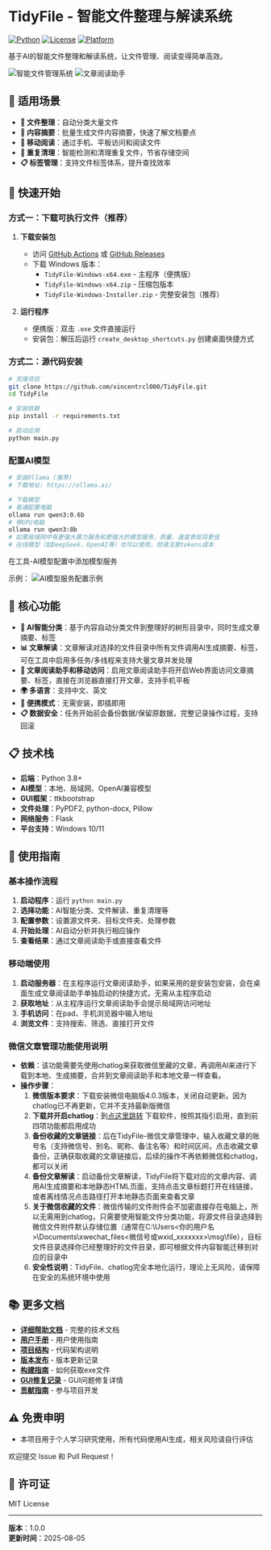 # TidyFile - 智能文件整理与解读系统

[![Python](https://img.shields.io/badge/Python-3.8+-blue.svg)](https://www.python.org/downloads/)
[![License](https://img.shields.io/badge/License-MIT-green.svg)](LICENSE)
[![Platform](https://img.shields.io/badge/Platform-Windows-lightgrey.svg)](https://github.com/vincentrcl000/TidyFile)

基于AI的智能文件整理和解读系统，让文件管理、阅读变得简单高效。

![智能文件管理系统](./resources/智能文件管理系统.png)
![文章阅读助手](./resources/文章阅读助手.png)

## 🎯 适用场景

- **📁 文件整理**：自动分类大量文件
- **📖 内容摘要**：批量生成文件内容摘要，快速了解文档要点
- **📱 移动阅读**：通过手机、平板访问和阅读文件
- **🔄 重复清理**：智能检测和清理重复文件，节省存储空间
- **📋 标签管理**：支持文件标签体系，提升查找效率

## 🚀 快速开始

### 方式一：下载可执行文件（推荐）

1. **下载安装包**
   - 访问 [GitHub Actions](https://github.com/vincentrcl000/TidyFile/actions) 或 [GitHub Releases](https://github.com/vincentrcl000/TidyFile/releases)
   - 下载 Windows 版本：
     - `TidyFile-Windows-x64.exe` - 主程序（便携版）
     - `TidyFile-Windows-x64.zip` - 压缩包版本
     - `TidyFile-Windows-Installer.zip` - 完整安装包（推荐）

2. **运行程序**
   - 便携版：双击 `.exe` 文件直接运行
   - 安装包：解压后运行 `create_desktop_shortcuts.py` 创建桌面快捷方式

### 方式二：源代码安装

```bash
# 克隆项目
git clone https://github.com/vincentrcl000/TidyFile.git
cd TidyFile

# 安装依赖
pip install -r requirements.txt

# 启动应用
python main.py
```

### 配置AI模型

```bash
# 安装Ollama (推荐)
# 下载地址: https://ollama.ai/

# 下载模型
# 普通配置电脑
ollama run qwen3:0.6b
# 带GPU电脑
ollama run qwen3:8b
# 如果局域网中有更强大算力服务和更强大的模型服务，质量、速度表现将更佳
# 在线模型（如DeepSeek、OpenAI等）也可以使用，但请注意tokens成本
```

在工具-AI模型配置中添加模型服务

示例：
![AI模型服务配置示例](./resources/AI模型服务配置示例.png)

## 🌟 核心功能

- **🤖 AI智能分类**：基于内容自动分类文件到整理好的树形目录中，同时生成文章摘要、标签
- **📊 文章解读**：文章解读对选择的文件目录中所有文件调用AI生成摘要、标签，可在工具中启用多任务/多线程来支持大量文章并发处理
- **📱 文章阅读助手和移动访问**：启用文章阅读助手将开启Web界面访问文章摘要、标签，直接在浏览器直接打开文章，支持手机平板
- **🌍 多语言**：支持中文、英文
- **🔄 便携模式**：无需安装，即插即用
- **📋 数据安全**：任务开始前会备份数据/保留原数据，完整记录操作过程，支持回滚

## 📋 技术栈

- **后端**：Python 3.8+
- **AI模型**：本地、局域网、OpenAI兼容模型
- **GUI框架**：ttkbootstrap
- **文件处理**：PyPDF2, python-docx, Pillow
- **网络服务**：Flask
- **平台支持**：Windows 10/11

## 📖 使用指南

### 基本操作流程

1. **启动程序**：运行 `python main.py`
2. **选择功能**：AI智能分类、文件解读、重复清理等
3. **配置参数**：设置源文件夹、目标文件夹、处理参数
4. **开始处理**：AI自动分析并执行相应操作
5. **查看结果**：通过文章阅读助手或直接查看文件

### 移动端使用

1. **启动服务器**：在主程序运行文章阅读助手，如果采用的是安装包安装，会在桌面生成文章阅读助手单独启动的快捷方式，无需从主程序启动
2. **获取地址**：从主程序运行文章阅读助手会提示局域网访问地址
3. **手机访问**：在pad、手机浏览器中输入地址
4. **浏览文件**：支持搜索、筛选、直接打开文件

### 微信文章管理功能使用说明

- **依赖**：该功能需要先使用chatlog来获取微信里藏的文章，再调用AI来进行下载到本地、生成摘要，合并到文章阅读助手和本地文章一样查看。
- **操作步骤**：
  1. **微信版本要求**：下载安装微信电脑版4.0.3版本，关闭自动更新。因为chatlog已不再更新，它并不支持最新版微信
  2. **下载并开启chatlog**：到[点这里跳转](https://github.com/sjzar/chatlog) 下载软件，按照其指引启用，直到前四项功能都启用成功
  3. **备份收藏的文章链接**：后在TidyFile-微信文章管理中，输入收藏文章的账号名（支持微信号、别名、昵称、备注名等）和时间区间，点击收藏文章备份，正确获取收藏的文章链接后，后续的操作不再依赖微信和chatlog，都可以关闭
  4. **备份文章解读**：启动备份文章解读，TidyFile将下载对应的文章内容、调用AI生成摘要和本地静态HTML页面，支持点击文章标题打开在线链接，或者离线情况点击路径打开本地静态页面来查看文章
  5. **关于微信收藏的文件**：微信传输的文件附件会不加密直接存在电脑上，所以无需用到chatlog，只需要使用智能文件分类功能，将源文件目录选择到微信文件附件默认存储位置（通常在C:\Users\<你的用户名>\Documents\xwechat_files\<微信号或wxid_xxxxxxx>\msg\file），目标文件目录选择你已经整理好的文件目录，即可根据文件内容智能迁移到对应的目录中
  6. **安全性说明**：TidyFile、chatlog完全本地化运行，理论上无风险，请保障在安全的系统环境中使用

## 📚 更多文档

- **[详细帮助文档](docs/详细帮助文档.md)** - 完整的技术文档
- **[用户手册](docs/用户手册.md)** - 用户使用指南
- **[项目结构](docs/PROJECT_STRUCTURE.md)** - 代码架构说明
- **[版本发布](docs/Releases.md)** - 版本更新记录
- **[构建指南](docs/BUILD_GUIDE.md)** - 如何获取exe文件
- **[GUI修复记录](docs/GUI_FIXES.md)** - GUI问题修复详情
- **[贡献指南](CONTRIBUTING.md)** - 参与项目开发

## ⚠️ 免责申明

- 本项目用于个人学习研究使用，所有代码使用AI生成，相关风险请自行评估

欢迎提交 Issue 和 Pull Request！

## 📄 许可证

MIT License

---

**版本**：1.0.0  
**更新时间**：2025-08-05
